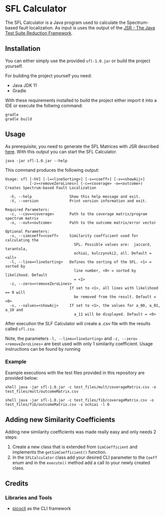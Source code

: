 # SFL Calculator

The SFL Calculator is a Java program used to calculate the Spectrum-based fault localization.
As input is uses the output of the [JSR - The Java Test Suite Reduction Framework](https://github.com/Lms24/JSR).

## Installation

You can either simply use the provided `sfl-1.0.jar` or build the project yourself.

For building the project yourself you need:
* Java JDK 11
* Gradle

With these requirements installed to build the project either import it into a IDE or execute the follwing command:
```shell
gradle
gradle build
```

## Usage

As prerequisite, you need to generate the SFL Matrices with JSR described [here](https://github.com/Lms24/JSR#generating-sfl-matrices-via-the-cli).
With this output you can start the SFL Calculator. 

```shell
java -jar sfl-1.0.jar --help
```
This command produces the following output:
```shell
Usage: sfl [-hV] [-l=<lineSorting>] [-s=<coeff>] [-v=<showAij>]
           [-z=<removeZeroLines>] (-c=<coverage> -o=<outcome>)
Creates Spectrum-based Fault Localization

  -h, --help                 Show this help message and exit.
  -V, --version              Print version information and exit.

Required Parameters:
  -c, --cov=<coverage>       Path to the coverage matrix/program spectrum matrix
  -o, --out=<outcome>        Path to the outcome matrix/error vector

Optional Parameters:
  -s, --simcoeff=<coeff>     Similarity coefficient used for calculating the
                               SFL. Possible values are:  jaccard, tarantula,
                               ochiai, kulczynski2, all. Default = <all>
  -l, --line=<lineSorting>   Defines the sorting of the SFL. <1> = sorted by
                               line number, <0> = sorted by likelihood. Default
                               = <1>
  -z, --zero=<removeZeroLines>
                             If set to <1>, all lines with likelihood == 0 will
                               be removed from the result. Default = <0>
  -v, --values=<showAij>     If set to <1>, the values for a_00, a_01, a_10 and
                               a_11 will be displayed. Default = <0>
```

After execution the SLF Calculator will create a .csv file with the results called `sfl.csv`.

Note, the parameters `-l, --line=<lineSorting>` and `-z, --zero=<removeZeroLines>` are best used with only 1 similarity coefficient.
Usage instructions can be found by running


### Example

Example executions with the test files provided in this repository are provided below:

`shell
java -jar sfl-1.0.jar -c test_files/mult/coverageMatrix.csv -o test_files/mult/outcomeMatrix.csv
`

`shell
java -jar sfl-1.0.jar -c test_files/fib/coverageMatrix.csv -o test_files/fib/outcomeMatrix.csv -s ochiai -l 0
`

## Adding new Similarity Coefficients

Adding new similarity coefficients was made really easy and only needs 2 steps:

1. Create a new class that is extended from `SimCoefficient` and implements the `getSimCoefficient()` function.
2. In the `SFLCalculator` class add your desired CLI parameter to the `Coeff` enum and in the `execute()` method add a call to your newly created class.

## Credits
### Libraries and Tools

* [picocli](https://picocli.info/) as the CLI framework
